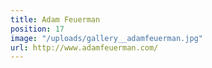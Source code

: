 ```yaml
---
title: Adam Feuerman
position: 17
image: "/uploads/gallery__adamfeuerman.jpg"
url: http://www.adamfeuerman.com/
---
```


